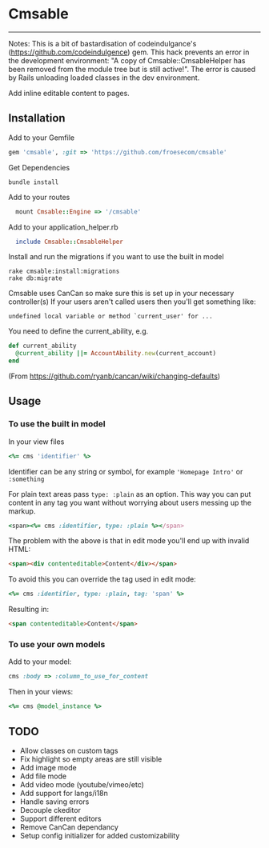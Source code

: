 # Cmsable
---------
Notes: This is a bit of bastardisation of codeindulgance's (https://github.com/codeindulgence) gem. This hack prevents an error in the development environment: "A copy of Cmsable::CmsableHelper has been removed from the module tree but is still active!". The error is caused by Rails unloading loaded classes in the dev environment.

Add inline editable content to pages.

## Installation

Add to your Gemfile

```ruby
gem 'cmsable', :git => 'https://github.com/froesecom/cmsable'
```

Get Dependencies

    bundle install

Add to your routes

```ruby
  mount Cmsable::Engine => '/cmsable'
```

Add to your application_helper.rb
```ruby
  include Cmsable::CmsableHelper
```

Install and run the migrations if you want to use the built in model

    rake cmsable:install:migrations
    rake db:migrate

Cmsable uses CanCan so make sure this is set up in your necessary controller(s)
If your users aren't called users then you'll get something like:

    undefined local variable or method `current_user' for ...

You need to define the current_ability, e.g.

```ruby
def current_ability
  @current_ability ||= AccountAbility.new(current_account)
end
```
(From https://github.com/ryanb/cancan/wiki/changing-defaults)

## Usage

### To use the built in model
In your view files

```ruby
<%= cms 'identifier' %>
```

Identifier can be any string or symbol, for example `'Homepage Intro'` or `:something`

For plain text areas pass `type: :plain` as an option.
This way you can put content in any tag you want without worrying about users
messing up the markup.

```ruby
<span><%= cms :identifier, type: :plain %></span>
```

The problem with the above is that in edit mode you'll end up with invalid HTML:

```html
<span><div contenteditable>Content</div></span>
```

To avoid this you can override the tag used in edit mode:

```ruby
<%= cms :identifier, type: :plain, tag: 'span' %>
```
Resulting in:
```html
<span contenteditable>Content</span>
```

### To use your own models
Add to your model:

```ruby
cms :body => :column_to_use_for_content
```

Then in your views:
```ruby
<%= cms @model_instance %>
```

## TODO
  - Allow classes on custom tags
  - Fix highlight so empty areas are still visible
  - Add image mode
  - Add file mode
  - Add video mode (youtube/vimeo/etc)
  - Add support for langs/i18n
  - Handle saving errors
  - Decouple ckeditor
  - Support different editors
  - Remove CanCan dependancy
  - Setup config initializer for added customizability
